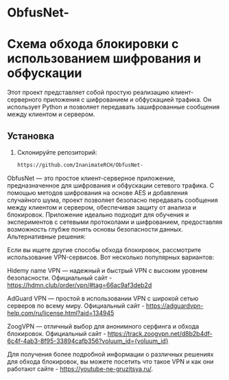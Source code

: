 # ObfusNet- 

# Схема обхода блокировки с использованием шифрования и обфускации
Этот проект представляет собой простую реализацию клиент-серверного приложения с шифрованием и обфускацией трафика. Он использует Python и позволяет передавать зашифрованные сообщения между клиентом и сервером.
## Установка
1. Склонируйте репозиторий:
   ```bash
   https://github.com/InanimateRCH/ObfusNet-

ObfusNet — это простое клиент-серверное приложение, предназначенное для шифрования и обфускации сетевого трафика. С помощью методов шифрования на основе AES и добавления случайного шума, проект позволяет безопасно передавать сообщения между клиентом и сервером, обеспечивая защиту от анализа и блокировок. Приложение идеально подходит для обучения и экспериментов с сетевыми протоколами и шифрованием, предоставляя возможность глубже понять основы безопасности данных.
Альтернативные решения:

Если вы ищете другие способы обхода блокировок, рассмотрите использование VPN-сервисов. Вот несколько популярных вариантов:

   Hidemy name VPN — надежный и быстрый VPN с высоким уровнем безопасности.
   Официальный сайт - https://hdmn.club/order/vpn/#tag=66ac9af3deb2d
   
   AdGuard VPN — простой в использовании VPN с широкой сетью серверов по всему миру.
   Официальный сайт - https://adguardvpn-help.com/ru/license.html?aid=134945
   
   ZoogVPN — отличный выбор для анонимного серфинга и обхода блокировок. 
   Официальный сайт - https://track.zoogvpn.net/d8b2b4df-6c4f-4ab3-8f95-33894cafb356?voluum_id={voluum_id} 

Для получения более подробной информации о различных решениях для обхода блокировок, вы можете посетить что такое VPN и как они работают сайте - https://youtube-ne-gruzitsya.ru/.

